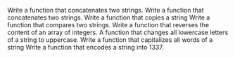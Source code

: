 Write a function that concatenates two strings.
Write a function that concatenates two strings.
Write a function that copies a string
Write a function that compares two strings.
Write a function that reverses the content of an array of integers.
A function that changes all lowercase letters of a string to uppercase.
Write a function that capitalizes all words of a string
Write a function that encodes a string into 1337.
